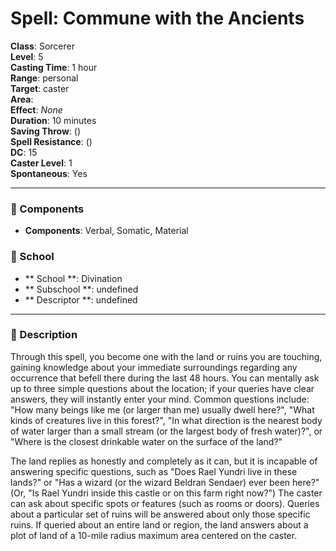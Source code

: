 
# Spell: Commune with the Ancients
**Class**: Sorcerer  
**Level**: 5  
**Casting Time**: 1 hour  
**Range**: personal  
**Target**: caster  
**Area**:   
**Effect**: _None_  
**Duration**: 10 minutes  
**Saving Throw**:  ()  
**Spell Resistance**:  ()  
**DC**: 15  
**Caster Level**: 1  
**Spontaneous**: Yes

---

### 🔮 Components
- **Components**: Verbal, Somatic, Material

### 🏫 School
- ** School **: Divination
- ** Subschool **: undefined
- ** Descriptor **: undefined
---

### 📜 Description
Through this spell, you become one with the land or ruins you are touching, gaining knowledge about your immediate surroundings regarding any occurrence that befell there during the last 48 hours. You can mentally ask up to three simple questions about the location; if your queries have clear answers, they will instantly enter your mind. Common questions include: "How many beings like me (or larger than me) usually dwell here?", "What kinds of creatures live in this forest?", "In what direction is the nearest body of water larger than a small stream (or the largest body of fresh water)?", or "Where is the closest drinkable water on the surface of the land?" 

The land replies as honestly and completely as it can, but it is incapable of answering specific questions, such as "Does Rael Yundri live in these lands?" or "Has a wizard (or the wizard Beldran Sendaer) ever been here?" (Or, "Is Rael Yundri inside this castle or on this farm right now?") The caster can ask about specific spots or features (such as rooms or doors). Queries about a particular set of ruins will be answered about only those specific ruins. If queried about an entire land or region, the land answers about a plot of land of a 10-mile radius maximum area centered on the caster.
